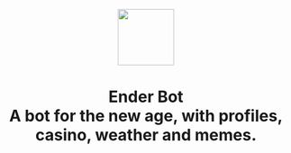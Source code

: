 <p align="center">
  <img src="https://bot.ender.site/img/enderbot.png" width="100"> 
</p>
<h1 align="center">Ender Bot<br>A bot for the new age, with profiles, casino, weather and memes. </h1>


